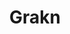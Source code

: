 ---
blog: https://blog.grakn.ai/
facebook: https://facebook.com/groups/1913787625527508
git: https://github.com/graknlabs/grakn
linkedin: http://linkedin.com/organization/graknlabs
logohandle: graknai
sort: grakn
title: Grakn
twitter: https://x.com/graknlabs
website: https://grakn.ai/
wikipedia: https://en.wikipedia.org/wiki/GRAKN.AI
---